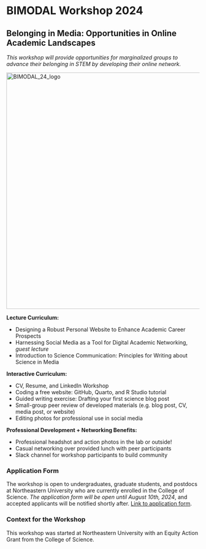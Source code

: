 # BIMODAL Workshop 2024
## Belonging in Media: Opportunities in Online Academic Landscapes
*This workshop will provide opportunities for marginalized groups to advance their belonging in STEM by developing their online network.*


<img width="618" alt="BIMODAL_24_logo" src="https://github.com/user-attachments/assets/a6147ca1-c1d3-4532-88f7-59ab9f558ecc">



**Lecture Curriculum:** 
- Designing a Robust Personal Website to Enhance Academic Career Prospects
- Harnessing Social Media as a Tool for Digital Academic Networking, *guest lecture*
- Introduction to Science Communication: Principles for Writing about Science in Media

**Interactive Curriculum:**
- CV, Resume, and LinkedIn Workshop
- Coding a free website: GitHub, Quarto, and R Studio tutorial
- Guided writing exercise: Drafting your first science blog post
- Small-group peer review of developed materials (e.g. blog post, CV, media post, or website)
- Editing photos for professional use in social media

**Professional Development + Networking Benefits:** 
- Professional headshot and action photos in the lab or outside!
- Casual networking over provided lunch with peer participants
- Slack channel for workshop participants to build community

### Application Form
The workshop is open to undergraduates, graduate students, and postdocs at Northeastern University who are currently enrolled in the College of Science. *The application form will be open until August 10th, 2024*, and accepted applicants will be notified shortly after. [Link to application form](https://forms.gle/CRVkW4ucTyPVeRmCA). 

### Context for the Workshop
This workshop was started at Northeastern University with an Equity Action Grant from the College of Science.





